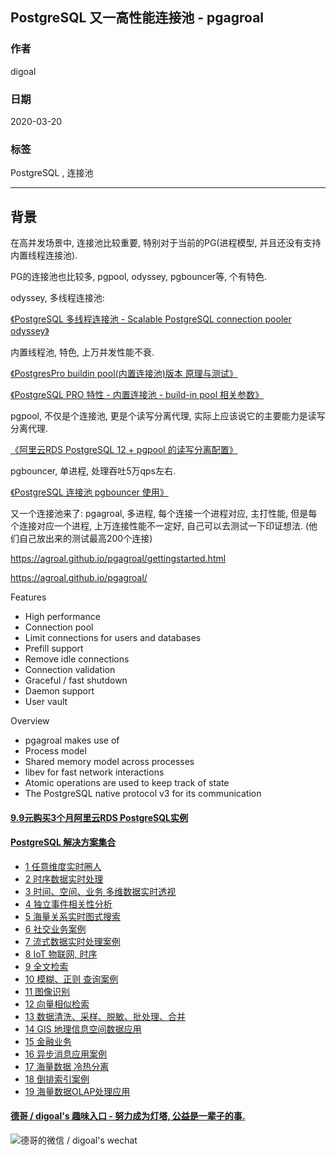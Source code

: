 ## PostgreSQL 又一高性能连接池 - pgagroal  
          
### 作者                                                                          
digoal                                                                                                                   
                            
### 日期                                                                                                                   
2020-03-20                                                                                                               
                                                                                                                   
### 标签                                                                                                                   
PostgreSQL , 连接池  
                       
----                 
                            
## 背景        
在高并发场景中, 连接池比较重要, 特别对于当前的PG(进程模型, 并且还没有支持内置线程连接池).  
  
PG的连接池也比较多, pgpool, odyssey, pgbouncer等, 个有特色.   
  
odyssey, 多线程连接池:  
  
[《PostgreSQL 多线程连接池 - Scalable PostgreSQL connection pooler odyssey》](../201906/20190624_01.md)    
  
内置线程池, 特色, 上万并发性能不衰.  
  
[《PostgresPro buildin pool(内置连接池)版本 原理与测试》](../201805/20180521_03.md)    
  
[《PostgreSQL PRO 特性 - 内置连接池 - build-in pool 相关参数》](../201909/20190922_02.md)    
  
pgpool, 不仅是个连接池, 更是个读写分离代理, 实际上应该说它的主要能力是读写分离代理.  
  
[《阿里云RDS PostgreSQL 12 + pgpool 的读写分离配置》](../202002/20200229_01.md)    
  
pgbouncer, 单进程, 处理吞吐5万qps左右.  
  
[《PostgreSQL 连接池 pgbouncer 使用》](../201005/20100511_03.md)    
  
又一个连接池来了: pgagroal, 多进程, 每个连接一个进程对应, 主打性能, 但是每个连接对应一个进程, 上万连接性能不一定好, 自己可以去测试一下印证想法. (他们自己放出来的测试最高200个连接)  
  
https://agroal.github.io/pgagroal/gettingstarted.html  
  
https://agroal.github.io/pgagroal/  
  
Features  
- High performance  
- Connection pool  
- Limit connections for users and databases  
- Prefill support  
- Remove idle connections  
- Connection validation  
- Graceful / fast shutdown  
- Daemon support  
- User vault  
  
Overview  
- pgagroal makes use of  
- Process model  
- Shared memory model across processes  
- libev for fast network interactions  
- Atomic operations are used to keep track of state  
- The PostgreSQL native protocol v3 for its communication  
  
  
  
  
  
  
  
  
  
  
  
  
  
  
  
  
  
  
  
  
  
  
  
  
  
  
#### [9.9元购买3个月阿里云RDS PostgreSQL实例](https://www.aliyun.com/database/postgresqlactivity "57258f76c37864c6e6d23383d05714ea")
  
  
#### [PostgreSQL 解决方案集合](https://yq.aliyun.com/topic/118 "40cff096e9ed7122c512b35d8561d9c8")
- [1 任意维度实时圈人](https://yq.aliyun.com/topic/118 "40cff096e9ed7122c512b35d8561d9c8")
- [2 时序数据实时处理](https://yq.aliyun.com/topic/118 "40cff096e9ed7122c512b35d8561d9c8")
- [3 时间、空间、业务 多维数据实时透视](https://yq.aliyun.com/topic/118 "40cff096e9ed7122c512b35d8561d9c8")
- [4 独立事件相关性分析](https://yq.aliyun.com/topic/118 "40cff096e9ed7122c512b35d8561d9c8")
- [5 海量关系实时图式搜索](https://yq.aliyun.com/topic/118 "40cff096e9ed7122c512b35d8561d9c8")
- [6 社交业务案例](https://yq.aliyun.com/topic/118 "40cff096e9ed7122c512b35d8561d9c8")
- [7 流式数据实时处理案例](https://yq.aliyun.com/topic/118 "40cff096e9ed7122c512b35d8561d9c8")
- [8 IoT 物联网, 时序](https://yq.aliyun.com/topic/118 "40cff096e9ed7122c512b35d8561d9c8")
- [9 全文检索](https://yq.aliyun.com/topic/118 "40cff096e9ed7122c512b35d8561d9c8")
- [10 模糊、正则 查询案例](https://yq.aliyun.com/topic/118 "40cff096e9ed7122c512b35d8561d9c8")
- [11 图像识别](https://yq.aliyun.com/topic/118 "40cff096e9ed7122c512b35d8561d9c8")
- [12 向量相似检索](https://yq.aliyun.com/topic/118 "40cff096e9ed7122c512b35d8561d9c8")
- [13 数据清洗、采样、脱敏、批处理、合并](https://yq.aliyun.com/topic/118 "40cff096e9ed7122c512b35d8561d9c8")
- [14 GIS 地理信息空间数据应用](https://yq.aliyun.com/topic/118 "40cff096e9ed7122c512b35d8561d9c8")
- [15 金融业务](https://yq.aliyun.com/topic/118 "40cff096e9ed7122c512b35d8561d9c8")
- [16 异步消息应用案例](https://yq.aliyun.com/topic/118 "40cff096e9ed7122c512b35d8561d9c8")
- [17 海量数据 冷热分离](https://yq.aliyun.com/topic/118 "40cff096e9ed7122c512b35d8561d9c8")
- [18 倒排索引案例](https://yq.aliyun.com/topic/118 "40cff096e9ed7122c512b35d8561d9c8")
- [19 海量数据OLAP处理应用](https://yq.aliyun.com/topic/118 "40cff096e9ed7122c512b35d8561d9c8")
  
  
#### [德哥 / digoal's 趣味入口 - 努力成为灯塔, 公益是一辈子的事.](https://github.com/digoal/blog/blob/master/README.md "22709685feb7cab07d30f30387f0a9ae")
  
  
![德哥的微信 / digoal's wechat](../pic/digoal_weixin.jpg "f7ad92eeba24523fd47a6e1a0e691b59")
  
